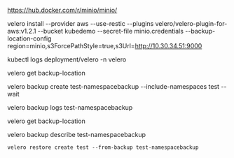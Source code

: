 
https://hub.docker.com/r/minio/minio/

     
 velero install    --provider aws    --use-restic    --plugins velero/velero-plugin-for-aws:v1.2.1    --bucket kubedemo    --secret-file minio.credentials    --backup-location-config region=minio,s3ForcePathStyle=true,s3Url=http://10.30.34.51:9000
 
   kubectl logs deployment/velero -n velero
   
   velero get backup-location
   
   velero backup create test-namespacebackup --include-namespaces test --wait
   
   velero backup logs test-namespacebackup
   
   velero get backup-location
   
   velero backup describe test-namespacebackup
   
    velero restore create test --from-backup test-namespacebackup
